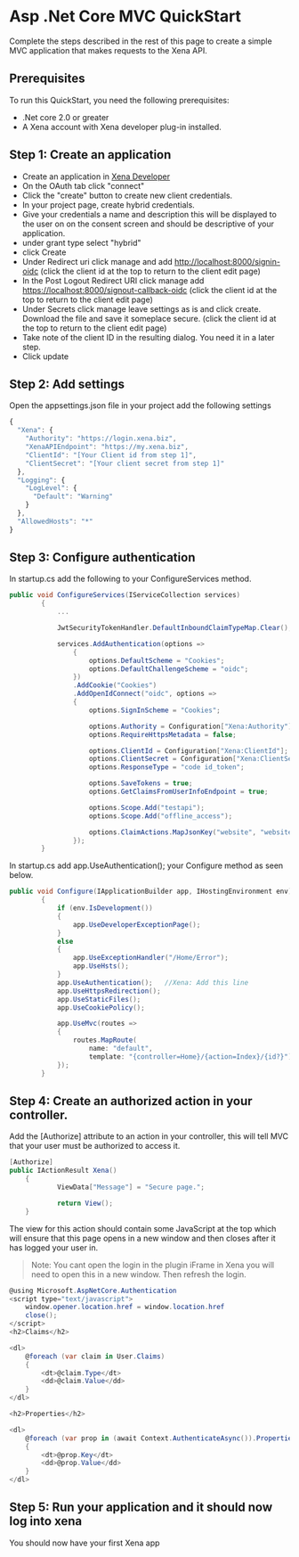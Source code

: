 # Asp .Net Core MVC QuickStart

Complete the steps described in the rest of this page to create a simple MVC application that makes requests to the Xena API.

## Prerequisites

To run this QuickStart, you need the following prerequisites:

* .Net core 2.0 or greater
* A Xena account with Xena developer plug-in installed.

## Step 1: Create an application

* Create an application in [Xena Developer](https://github.com/EG-BRS/DevSite/tree/f65f6a98fe6cbdc3a44942a454484f130a4dc012/QuickStarts/Fundamentals/CreateApplication.md)
* On the OAuth tab click "connect"
* Click the "create" button to create new client credentials.
* In your project page, create hybrid credentials.
* Give your credentials a name and description this will be displayed to the user on on the consent screen and should be descriptive of your application. 
* under grant type select "hybrid"
* click Create
* Under Redirect uri click manage and add [http://localhost:8000/signin-oidc](http://localhost:8000/signin-oidc)  \(click the client id at the top to return to the client edit page\)
* In the Post Logout Redirect URI click manage add [https://localhost:8000/signout-callback-oidc](https://localhost:8000/signout-callback-oidc) \(click the client id at the top to return to the client edit page\)
* Under Secrets click manage leave settings as is and click create. Download the file and save it someplace secure. \(click the client id at the top to return to the client edit page\)
* Take note of the client ID in the resulting dialog. You need it in a later step.
* Click update 

## Step 2: Add settings

Open the appsettings.json file in your project add the following settings

```javascript
{
  "Xena": {
    "Authority": "https://login.xena.biz",
    "XenaAPIEndpoint": "https://my.xena.biz",
    "ClientId": "[Your Client id from step 1]",
    "ClientSecret": "[Your client secret from step 1]"
  },
  "Logging": {
    "LogLevel": {
      "Default": "Warning"
    }
  },
  "AllowedHosts": "*"
}
```

## Step 3: Configure authentication

In startup.cs add the following to your ConfigureServices method.

```csharp
public void ConfigureServices(IServiceCollection services)
        {
            ...            

            JwtSecurityTokenHandler.DefaultInboundClaimTypeMap.Clear();

            services.AddAuthentication(options =>
                {
                    options.DefaultScheme = "Cookies";
                    options.DefaultChallengeScheme = "oidc";
                })
                .AddCookie("Cookies")
                .AddOpenIdConnect("oidc", options =>
                {
                    options.SignInScheme = "Cookies";

                    options.Authority = Configuration["Xena:Authority"];
                    options.RequireHttpsMetadata = false;

                    options.ClientId = Configuration["Xena:ClientId"];
                    options.ClientSecret = Configuration["Xena:ClientSecret"];
                    options.ResponseType = "code id_token";

                    options.SaveTokens = true;
                    options.GetClaimsFromUserInfoEndpoint = true;

                    options.Scope.Add("testapi");
                    options.Scope.Add("offline_access");

                    options.ClaimActions.MapJsonKey("website", "website");
                });
        }
```

In startup.cs add app.UseAuthentication\(\); your Configure method as seen below.

```csharp
public void Configure(IApplicationBuilder app, IHostingEnvironment env)
        {
            if (env.IsDevelopment())
            {
                app.UseDeveloperExceptionPage();
            }
            else
            {
                app.UseExceptionHandler("/Home/Error");
                app.UseHsts();
            }
            app.UseAuthentication();   //Xena: Add this line
            app.UseHttpsRedirection();
            app.UseStaticFiles();
            app.UseCookiePolicy();

            app.UseMvc(routes =>
            {
                routes.MapRoute(
                    name: "default",
                    template: "{controller=Home}/{action=Index}/{id?}");
            });
        }
```

## Step 4: Create an authorized action in your controller.

Add the \[Authorize\] attribute to an action in your controller, this will tell MVC that your user must be authorized to access it.

```csharp
[Authorize]
public IActionResult Xena()
    {
            ViewData["Message"] = "Secure page.";

            return View();
    }
```

The view for this action should contain some JavaScript at the top which will ensure that this page opens in a new window and then closes after it has logged your user in.

> Note: You cant open the login in the plugin iFrame in Xena you will need to open this in a new window. Then refresh the login.

```csharp
@using Microsoft.AspNetCore.Authentication
<script type="text/javascript">
    window.opener.location.href = window.location.href   
    close();
</script>
<h2>Claims</h2>

<dl>
    @foreach (var claim in User.Claims)
    {
        <dt>@claim.Type</dt>
        <dd>@claim.Value</dd>
    }
</dl>

<h2>Properties</h2>

<dl>
    @foreach (var prop in (await Context.AuthenticateAsync()).Properties.Items)
    {
        <dt>@prop.Key</dt>
        <dd>@prop.Value</dd>
    }
</dl>
```

## Step 5: Run your application and it should now log into xena

You should now have your first Xena app


